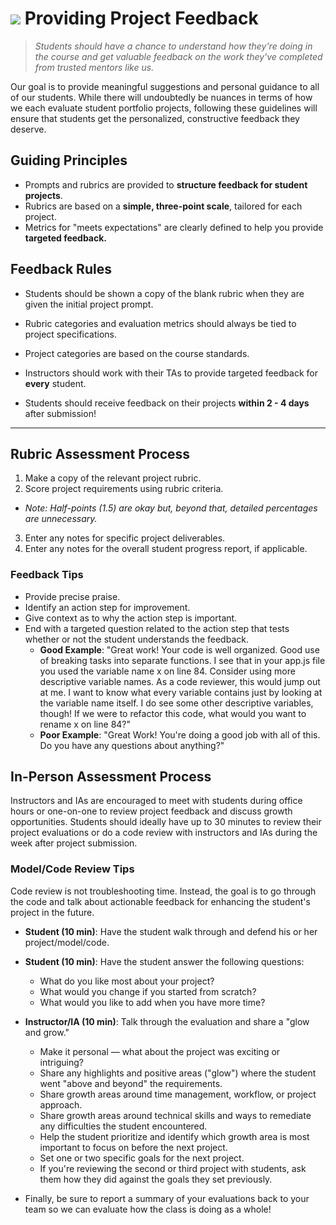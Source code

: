 # ![](https://ga-dash.s3.amazonaws.com/production/assets/logo-9f88ae6c9c3871690e33280fcf557f33.png) Providing Project Feedback
> _Students should have a chance to understand how they're doing in the course and get valuable feedback on the work they've completed from trusted mentors like us._

Our goal is to provide meaningful suggestions and personal guidance to all of our students. While there will undoubtedly be nuances in terms of how we each evaluate student portfolio projects, following these guidelines will ensure that students get the personalized, constructive feedback they deserve.

## Guiding Principles

- Prompts and rubrics are provided to **structure feedback for student projects**.
- Rubrics are based on a **simple, three-point scale**, tailored for each project.
- Metrics for "meets expectations" are clearly defined to help you provide **targeted feedback.**

## Feedback Rules

- Students should be shown a copy of the blank rubric when they are given the initial project prompt.
- Rubric categories and evaluation metrics should always be tied to project specifications.

- Project categories are based on the course standards.
- Instructors should work with their TAs to provide targeted feedback for **every** student.
- Students should receive feedback on their projects **within 2 - 4 days** after submission!
---

## Rubric Assessment Process

1. Make a copy of the relevant project rubric.
2. Score project requirements using rubric criteria.
  - _Note: Half-points (1.5) are okay but, beyond that, detailed percentages are unnecessary._
3. Enter any notes for specific project deliverables.
4. Enter any notes for the overall student progress report, if applicable.

### Feedback Tips

- Provide precise praise.
- Identify an action step for improvement.
- Give context as to why the action step is important.
- End with a targeted question related to the action step that tests whether or not the student understands the feedback.
  - **Good Example**: "Great work! Your code is well organized. Good use of breaking tasks into separate functions. I see that in your app.js file you used the variable name x on line 84. Consider using more descriptive variable names. As a code reviewer, this would jump out at me. I want to know what every variable contains just by looking at the variable name itself. I do see some other descriptive variables, though! If we were to refactor this code, what would you want to rename x on line 84?"
  - **Poor Example**: "Great Work! You're doing a good job with all of this. Do you have any questions about anything?"

## In-Person Assessment Process

Instructors and IAs are encouraged to meet with students during office hours or one-on-one to review project feedback and discuss growth opportunities. Students should ideally have up to 30 minutes to review their project evaluations or do a code review with instructors and IAs during the week after project submission.

### Model/Code Review Tips

Code review is not troubleshooting time. Instead, the goal is to go through the code and talk about actionable feedback for enhancing the student's project in the future.

- __Student (10 min)__: Have the student walk through and defend his or her project/model/code.

- __Student (10 min)__: Have the student answer the following questions:
  - What do you like most about your project?
  - What would you change if you started from scratch?
  - What would you like to add when you have more time?

- __Instructor/IA (10 min)__: Talk through the evaluation and share a "glow and grow."
  - Make it personal — what about the project was exciting or intriguing?
  - Share any highlights and positive areas ("glow") where the student went "above and beyond" the requirements.
  - Share growth areas around time management, workflow, or project approach.
  - Share growth areas around technical skills and ways to remediate any difficulties the student encountered.
  - Help the student prioritize and identify which growth area is most important to focus on before the next project. 
  - Set one or two specific goals for the next project. 
  - If you're reviewing the second or third project with students, ask them how they did against the goals they set previously.

- Finally, be sure to report a summary of your evaluations back to your team so we can evaluate how the class is doing as a whole!

